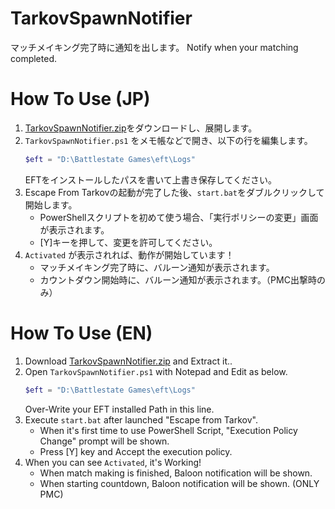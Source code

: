 # TarkovSpawnNotifier
マッチメイキング完了時に通知を出します。
Notify when your matching completed.

# How To Use (JP)
1. [TarkovSpawnNotifier.zip]()をダウンロードし、展開します。
2. `TarkovSpawnNotifier.ps1` をメモ帳などで開き、以下の行を編集します。
    ```PowerShell
    $eft = "D:\Battlestate Games\eft\Logs"
    ```
    EFTをインストールしたパスを書いて上書き保存してください。
3. Escape From Tarkovの起動が完了した後、`start.bat`をダブルクリックして開始します。
    - PowerShellスクリプトを初めて使う場合、「実行ポリシーの変更」画面が表示されます。
    - [Y]キーを押して、変更を許可してください。
4. `Activated` が表示されれば、動作が開始しています！
    - マッチメイキング完了時に、バルーン通知が表示されます。
    - カウントダウン開始時に、バルーン通知が表示されます。（PMC出撃時のみ）

# How To Use (EN)
1. Download [TarkovSpawnNotifier.zip]() and Extract it..
2. Open `TarkovSpawnNotifier.ps1` with Notepad and Edit as below.
    ```PowerShell
    $eft = "D:\Battlestate Games\eft\Logs"
    ```
    Over-Write your EFT installed Path in this line.
3. Execute `start.bat` after launched "Escape from Tarkov".
    * When it's first time to use PowerShell Script, "Execution Policy Change" prompt will be shown.
    * Press [Y] key and Accept the execution policy.
4. When you can see `Activated`, it's Working!
    * When match making is finished, Baloon notification will be shown.
    * When starting countdown, Baloon notification will be shown. (ONLY PMC)